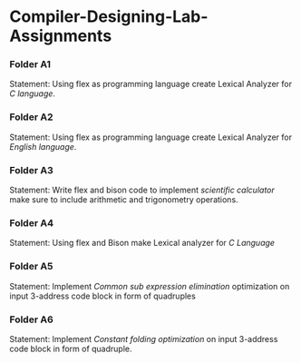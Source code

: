 # Compiler-Designing-Lab-Assignments

### Folder A1
Statement:
Using flex as programming language create Lexical Analyzer for *C language*.

### Folder A2
Statement: 
Using flex as programming language create Lexical Analyzer for *English language*.

### Folder A3
Statement: 
Write flex and bison code to implement *scientific calculator* make sure to include arithmetic and trigonometry operations.

### Folder A4
Statement: 
Using flex and Bison make Lexical analyzer for *C Language*

### Folder A5
Statement: 
Implement *Common sub expression elimination* optimization on input 3-address code block in form of quadruples

### Folder A6
Statement: 
Implement *Constant folding optimization* on input 3-address code block in form of quadruple.
